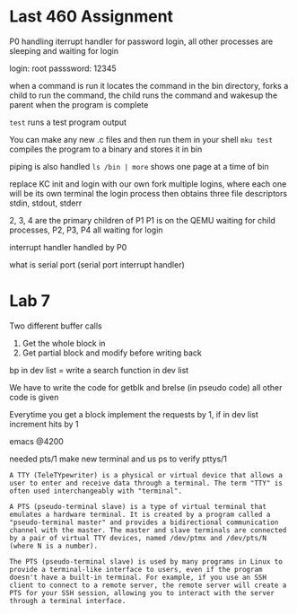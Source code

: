 # Last 460 Assignment

P0 handling iterrupt handler for password login, all other processes are sleeping and waiting for login

login: root
passsword: 12345

when a command is run it locates the command in the bin directory, forks a child to run the command, the child runs the command and wakesup the parent when the program is complete

```test``` runs a test program output

You can make any new .c files and then run them in your shell
```mku test``` compiles the program to a binary and stores it in bin

piping is also handled ```ls /bin | more``` shows one page at a time of bin

replace KC init and login with our own 
fork multiple logins, where each one will be its own terminal
the login process then obtains three file descriptors stdin, stdout, stderr

2, 3, 4 are the primary children of P1
P1 is on the QEMU waiting for child processes, P2, P3, P4 all waiting for login

interrupt handler handled by P0

what is serial port (serial port interrupt handler)


# Lab 7
Two different buffer calls
1. Get the whole block in 
2. Get partial block and modify before writing back

bp in dev list = write a search function in dev list

We have to write the code for getblk and brelse (in pseudo code) all other code is given

Everytime you get a block implement the requests by 1, if in dev list increment hits by 1

emacs @4200

needed pts/1
make new terminal and us ps to verify pttys/1

```
A TTY (TeleTYpewriter) is a physical or virtual device that allows a user to enter and receive data through a terminal. The term "TTY" is often used interchangeably with "terminal".

A PTS (pseudo-terminal slave) is a type of virtual terminal that emulates a hardware terminal. It is created by a program called a "pseudo-terminal master" and provides a bidirectional communication channel with the master. The master and slave terminals are connected by a pair of virtual TTY devices, named /dev/ptmx and /dev/pts/N (where N is a number).

The PTS (pseudo-terminal slave) is used by many programs in Linux to provide a terminal-like interface to users, even if the program doesn't have a built-in terminal. For example, if you use an SSH client to connect to a remote server, the remote server will create a PTS for your SSH session, allowing you to interact with the server through a terminal interface.
```

